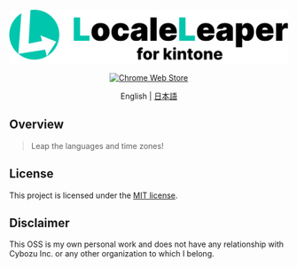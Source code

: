<div id="readme"></div>
<p align="center">
  <a href="https://chromewebstore.google.com/detail/adpfpbogonofdljjmipfpheknmadjdck" target="_blank" rel="noopener noreferrer">
    <picture>
        <source media="(prefers-color-scheme: dark)" srcset="icons/locale-leaper-banner-dark.svg" width="512">
        <source media="(prefers-color-scheme: light)" srcset="icons/locale-leaper-banner.svg" width="512">
        <img alt="Banner of LocaleLeaper" src="icons/locale-leaper-banner.svg" width="512">
    </picture>
  </a>
</p>

<p align="center">
  <!-- https://developer.chrome.com/docs/webstore/branding?hl=ja -->
  <a href="https://chromewebstore.google.com/detail/adpfpbogonofdljjmipfpheknmadjdck" target="_blank" rel="noopener noreferrer"><img src="https://storage.googleapis.com/web-dev-uploads/image/WlD8wC6g8khYWPJUsQceQkhXSlv1/UV4C4ybeBTsZt43U4xis.png" alt="Chrome Web Store"></a>
</p>

<div align="center">

English | [日本語](./README.ja.md)

</div>

## Overview

> Leap the languages and time zones!

## License

This project is licensed under the [MIT license](./LICENSE).

## Disclaimer

This OSS is my own personal work and does not have any relationship with Cybozu Inc. or any other organization to which I belong.
